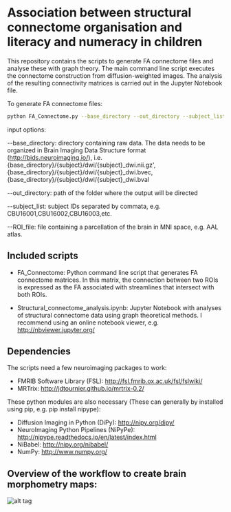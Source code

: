 # Association between structural connectome organisation and literacy and numeracy in children
This repository contains the scripts to generate FA connectome files and analyse these with graph theory. The main command line script executes the connectome construction from diffusion-weighted images. The analysis of the resulting connectivity matrices is carried out in the Jupyter Notebook file.

To generate FA connectome files:

```bash
python FA_Connectome.py --base_directory --out_directory --subject_list --ROI_file
```

input options:

--base_directory: directory containing raw data. The data needs to be organized in Brain Imaging Data Structure format (http://bids.neuroimaging.io/), i.e. {base_directory}/{subject}/dwi/{subject}_dwi.nii.gz', {base_directory}/{subject}/dwi/{subject}_dwi.bvec, {base_directory}/{subject}/dwi/{subject}_dwi.bval

--out_directory: path of the folder where the output will be directed

--subject_list: subject IDs separated by commata, e.g. CBU16001,CBU16002,CBU16003,etc.

--ROI_file: file containing a parcellation of the brain in MNI space, e.g. AAL atlas.

## Included scripts
- FA_Connectome: Python command line script that generates FA connectome matrices. In this matrix, the connection between two ROIs is expressed as the FA associated with streamlines that intersect with both ROIs.

- Structural_connectome_analysis.ipynb: Jupyter Notebook with analyses of structural connectome data using graph theoretical methods. I recommend using an online notebook viewer, e.g. http://nbviewer.jupyter.org/

## Dependencies
The scripts need a few neuroimaging packages to work:
- FMRIB Software Library (FSL): http://fsl.fmrib.ox.ac.uk/fsl/fslwiki/
- MRTrix: http://jdtournier.github.io/mrtrix-0.2/

These python modules are also necessary (These can generally by installed using pip, e.g. pip install nipype):
- Diffusion Imaging in Python (DiPy): http://nipy.org/dipy/
- NeuroImaging Python Pipelines (NiPyPe): http://nipype.readthedocs.io/en/latest/index.html
- NiBabel: http://nipy.org/nibabel/
- NumPy: http://www.numpy.org/

## Overview of the workflow to create brain morphometry maps:
![alt tag](https://github.com/joebathelt/Learning_Connectome/blob/master/overview.png)


